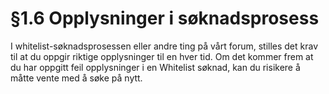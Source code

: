 # §1.6 Opplysninger i søknadsprosess

I whitelist-søknadsprosessen eller andre ting på vårt forum, stilles det krav til at du oppgir riktige opplysninger til en hver tid. Om det kommer frem at du har oppgitt feil opplysninger i en Whitelist søknad, kan du risikere å måtte vente med å søke på nytt.

